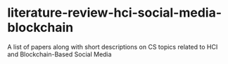 # literature-review-hci-social-media-blockchain
A list of papers along with short descriptions on CS topics related to HCI and Blockchain-Based Social Media
